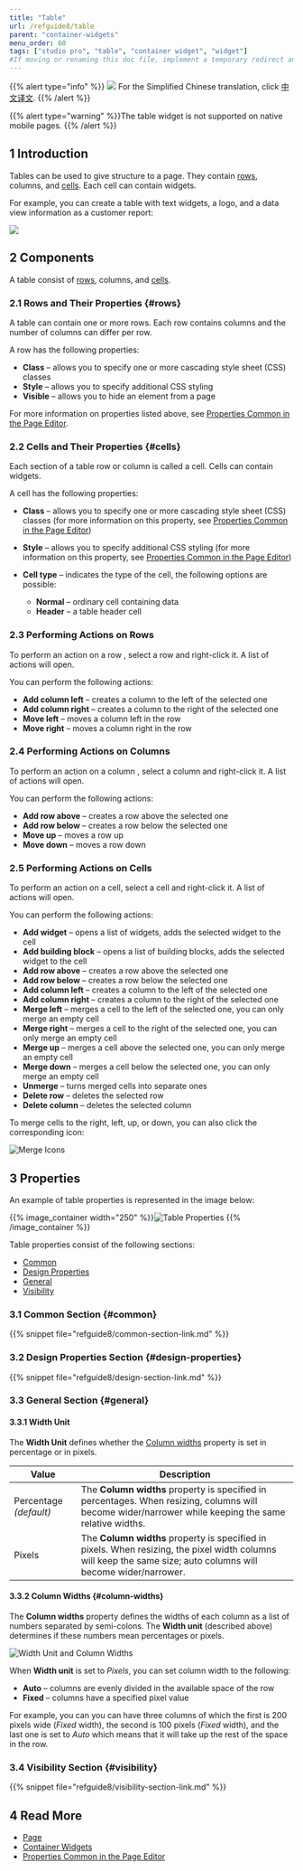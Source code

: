 ```yaml
---
title: "Table"
url: /refguide8/table
parent: "container-widgets"
menu_order: 60
tags: ["studio pro", "table", "container widget", "widget"]
#If moving or renaming this doc file, implement a temporary redirect and let the respective team know they should update the URL in the product. See Mapping to Products for more details.
---
```


{{% alert type="info" %}}
<img src="attachments/chinese-translation/china.png" style="display: inline-block; margin: 0" /> For the Simplified Chinese translation, click [中文译文](https://cdn.mendix.tencent-cloud.com/documentation/refguide8/table.pdf).
{{% /alert %}}

{{% alert type="warning" %}}The table widget is not supported on native mobile pages.
{{% /alert %}}

## 1 Introduction

Tables can be used to give structure to a page. They contain [rows](table#rows), columns, and [cells](table#cells). Each cell can contain widgets. 

For example, you can create a table with text widgets, a logo, and a data view information as a customer report:

![](/attachments/refguide8/modeling/pages/container-widgets/table/table.png)

## 2 Components

A table consist of [rows](#rows), columns, and [cells](#cells). 

### 2.1 Rows and Their Properties {#rows}

A table can contain one or more rows. Each row contains columns and the number of columns can differ per row.

A row has the following properties:

* **Class** – allows you to specify one or more cascading style sheet (CSS) classes
* **Style** – allows you to specify additional CSS styling
* **Visible** – allows you to hide an element from a page

For more information on properties listed above, see [Properties Common in the Page Editor](common-widget-properties).

### 2.2 Cells and Their Properties {#cells}

Each section of a table row or column is called a cell. Cells can contain widgets.

A cell has the following properties:

* **Class** – allows you to specify one or more cascading style sheet (CSS) classes (for more information on this property, see [Properties Common in the Page Editor](common-widget-properties))

* **Style** – allows you to specify additional CSS styling (for more information on this property, see [Properties Common in the Page Editor](common-widget-properties))

* **Cell type** – indicates the type of the cell, the following options are possible:

  * **Normal** – ordinary cell containing data
  * **Header** – a table header cell

### 2.3 Performing Actions on Rows

To perform an action on a row , select a row and right-click it. A list of actions will open. 

You can perform the following actions:

* **Add column left** – creates a column to the left of the selected one
* **Add column right** – creates a column to the right of the selected one
* **Move left** – moves a column left in the row
* **Move right** – moves a column right in the row

### 2.4 Performing Actions on Columns

To perform an action on a column , select a column and right-click it. A list of actions will open. 

You can perform the following actions:

* **Add row above** – creates a row above the selected one
* **Add row below** – creates a row below the selected one
* **Move up** – moves a row up
* **Move down** – moves a row down

### 2.5 Performing Actions on Cells

To perform an action on a cell, select a cell and right-click it. A list of actions will open. 

You can perform the following actions:

* **Add widget** – opens a list of widgets, adds the selected widget to the cell
* **Add building block** – opens a list of building blocks, adds the selected widget to the cell
* **Add row above** – creates a row above the selected one
* **Add row below** – creates a row below the selected one
* **Add column left** – creates a column to the left of the selected one
* **Add column right** – creates a column to the right of the selected one
* **Merge left** – merges a cell to the left of the selected one, you can only merge an empty cell 
* **Merge right** – merges a cell to the right of the selected one, you can only merge an empty cell 
* **Merge up** – merges a cell above the selected one, you can only merge an empty cell 
* **Merge down** – merges a cell below the selected one, you can only merge an empty cell 
* **Unmerge** – turns merged cells into separate ones
* **Delete row** – deletes the selected row
* **Delete column** – deletes the selected column

To merge cells to the right, left, up, or down, you can also click the corresponding icon:

![Merge Icons](/attachments/refguide8/modeling/pages/container-widgets/table/merge-icons.png)

## 3 Properties

An example of table properties is represented in the image below:

{{% image_container width="250" %}}![Table Properties](/attachments/refguide8/modeling/pages/container-widgets/table/table-properties.png)
{{% /image_container %}}

Table properties consist of the following sections:

* [Common](#common)
* [Design Properties](#design-properties)
* [General](#general)
* [Visibility](#visibility)

### 3.1 Common Section {#common}

{{% snippet file="refguide8/common-section-link.md" %}}

### 3.2 Design Properties Section {#design-properties}

{{% snippet file="refguide8/design-section-link.md" %}} 

### 3.3 General Section {#general}

#### 3.3.1 Width Unit

The **Width Unit** defines whether the [Column widths](#column-widths) property is set in percentage or in pixels. 

| Value | Description |
| --- | --- |
| Percentage  *(default)* | The **Column widths** property is specified in percentages. When resizing, columns will become wider/narrower while keeping the same relative widths. |
| Pixels | The **Column widths** property is specified in pixels. When resizing, the pixel width columns will keep the same size; auto columns will become wider/narrower. |

#### 3.3.2 Column Widths {#column-widths}

The **Column widths** property defines the widths of each column as a list of numbers separated by semi-colons. The **Width unit** (described above) determines if these numbers mean percentages or pixels. 

![Width Unit and Column Widths](/attachments/refguide8/modeling/pages/container-widgets/table/width-unit-and-column-widths.png)

When **Width unit** is set to *Pixels*, you can set column width to the following:

* **Auto** – columns are evenly divided in the available space of the row
* **Fixed** – columns have a specified pixel value

For example, you can you can have three columns of which the first is 200 pixels wide (*Fixed* width), the second is 100 pixels (*Fixed* width), and the last one is set to *Auto* which means that it will take up the rest of the space in the row.

### 3.4 Visibility Section {#visibility}

{{% snippet file="refguide8/visibility-section-link.md" %}}

## 4 Read More

* [Page](page)
* [Container Widgets](container-widgets)
* [Properties Common in the Page Editor](common-widget-properties)


